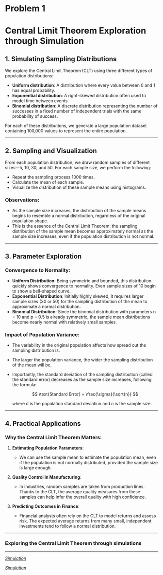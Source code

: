 # Problem 1

# Central Limit Theorem Exploration through Simulation

## 1. Simulating Sampling Distributions

We explore the Central Limit Theorem (CLT) using three different types of population distributions:

* **Uniform distribution**: A distribution where every value between 0 and 1 has equal probability.
* **Exponential distribution**: A right-skewed distribution often used to model time between events.
* **Binomial distribution**: A discrete distribution representing the number of successes in a fixed number of independent trials with the same probability of success.

For each of these distributions, we generate a large population dataset containing 100,000 values to represent the entire population.

---

## 2. Sampling and Visualization

From each population distribution, we draw random samples of different sizes—5, 10, 30, and 50. For each sample size, we perform the following:

* Repeat the sampling process 1000 times.
* Calculate the mean of each sample.
* Visualize the distribution of these sample means using histograms.

### Observations:

* As the sample size increases, the distribution of the sample means begins to resemble a normal distribution, regardless of the original population shape.
* This is the essence of the Central Limit Theorem: the sampling distribution of the sample mean becomes approximately normal as the sample size increases, even if the population distribution is not normal.

---

## 3. Parameter Exploration

### Convergence to Normality:

* **Uniform Distribution**: Being symmetric and bounded, this distribution quickly shows convergence to normality. Even sample sizes of 10 begin to show a bell-shaped curve.
* **Exponential Distribution**: Initially highly skewed, it requires larger sample sizes (30 or 50) for the sampling distribution of the mean to approximate a normal distribution.
* **Binomial Distribution**: Since the binomial distribution with parameters n = 10 and p = 0.5 is already symmetric, the sample mean distributions become nearly normal with relatively small samples.

### Impact of Population Variance:

* The variability in the original population affects how spread out the sampling distribution is.
* The larger the population variance, the wider the sampling distribution of the mean will be.
* Importantly, the standard deviation of the sampling distribution (called the standard error) decreases as the sample size increases, following the formula:

  $$
  \text{Standard Error} = \frac{\sigma}{\sqrt{n}}
  $$

  where $\sigma$ is the population standard deviation and $n$ is the sample size.

---

## 4. Practical Applications

### Why the Central Limit Theorem Matters:

1. **Estimating Population Parameters**:

   * We can use the sample mean to estimate the population mean, even if the population is not normally distributed, provided the sample size is large enough.

2. **Quality Control in Manufacturing**:

   * In industries, random samples are taken from production lines. Thanks to the CLT, the average quality measures from these samples can help infer the overall quality with high confidence.

3. **Predicting Outcomes in Finance**:

   * Financial analysts often rely on the CLT to model returns and assess risk. The expected average returns from many small, independent investments tend to follow a normal distribution.

---
### Exploring the Central Limit Theorem through simulations
---
*[Simulation](iindex.html)*

*[Simulation](project.html)*



